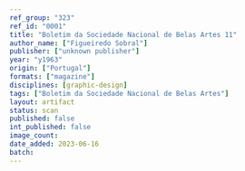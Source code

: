 ```yaml
---
ref_group: "323"
ref_id: "0001"
title: "Boletim da Sociedade Nacional de Belas Artes 11"
author_name: ["Figueiredo Sobral"]
publisher: ["unknown publisher"]
year: "y1963"
origin: ["Portugal"]
formats: ["magazine"]
disciplines: [graphic-design]
tags: ["Boletim da Sociedade Nacional de Belas Artes"]
layout: artifact
status: scan
published: false
int_published: false
image_count:
date_added: 2023-06-16
batch:
---
```

